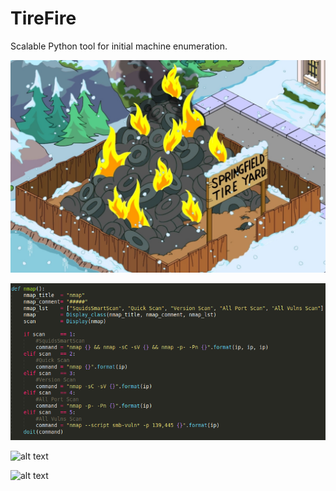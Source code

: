 # TireFire
Scalable Python tool for initial machine enumeration.




![alt text](https://github.com/CoolHandSquid/TireFire/blob/master/Images/Tire_fire.jpg)

![alt text](https://github.com/CoolHandSquid/TireFire/blob/master/Images/Modules.png)

![alt text](https://github.com/CoolHandSquid/TireFire/blob/master/Images/TireFireAction.png)

![alt text](https://github.com/CoolHandSquid/TireFire/blob/master/Images/CoolHandSquid.jpg)















